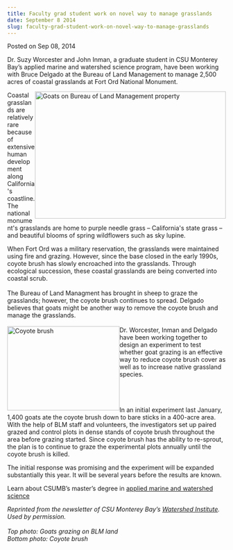 ```yaml
---
title: Faculty grad student work on novel way to manage grasslands
date: September 8 2014
slug: faculty-grad-student-work-on-novel-way-to-manage-grasslands
---
```


 



<span class="date">Posted on Sep 08, 2014    </span>
<p>Dr. Suzy Worcester and John Inman, a graduate student in CSU
Monterey Bay&#x2019;s applied marine and watershed science program, have
been working with Bruce Delgado at the Bureau of Land Management to
manage 2,500 acres of coastal grasslands at Fort Ord National
Monument.</p>
<p><img alt="Goats on Bureau of Land Management property" src="https://news.csumb.edu/sites/default/files/65/attachments/news/images/goats_on_blm_land.jpg" style="width:440px; height:293px; float:right">Coastal grasslands
are relatively rare because of extensive human development along
California&apos;s coastline. The national monument&apos;s grasslands are home
to purple needle grass &#x2013; California&apos;s state grass &#x2013; and beautiful
blooms of spring wildflowers such as sky lupine.</img></p>
<p>When Fort Ord was a military reservation, the grasslands were
maintained using fire and grazing. However, since the base closed
in the early 1990s, coyote brush has slowly encroached into the
grasslands. Through ecological succession, these coastal grasslands
are being converted into coastal scrub.<br>
<br>
The Bureau of Land Managment has brought in sheep to graze the
grasslands; however, the coyote brush continues to spread. Delgado
believes that goats might be another way to remove the coyote brush
and manage the grasslands.<br>
<br>
<img alt="Coyote brush" src="https://news.csumb.edu/sites/default/files/65/attachments/news/images/coyote_brush.jpg" style="float:left; width:259px; height:194px">Dr. Worcester,
Inman and Delgado have been working together to design an
experiment to test whether goat grazing is an effective way to
reduce coyote brush cover as well as to increase native grassland
species.</img></br></br></br></br></p>
<p>In an initial experiment last January, 1,400 goats ate the
coyote brush down to bare sticks in a 400-acre area. With the help
of BLM staff and volunteers, the investigators set up paired grazed
and control plots in dense stands of coyote brush throughout the
area before grazing started. Since coyote brush has the ability to
re-sprout, the plan is to continue to graze the experimental plots
annually until the coyote brush is killed.</p>
<p>The initial response was promising and the experiment will be
expanded substantially this year. It will be several years before
the results are known.</p>
<p>Learn about CSUMB&#x2019;s master&#x2019;s degree in <a href="https://sep.csumb.edu/amws/" rel="nofollow">applied marine and
watershed science</a></p>
<p><em>Reprinted from the newsletter of CSU Monterey Bay&#x2019;s <a href="https://watershed.csumb.edu/wi/" rel="nofollow">Watershed
Institute</a>. Used by permission.&#xA0;<br>
<br>
Top photo: Goats grazing on BLM land<br>
Bottom photo: Coyote brush</br></br></br></em></p>
<p>&#xA0;</p>
<p><br>
&#xA0;</br></p>





```
